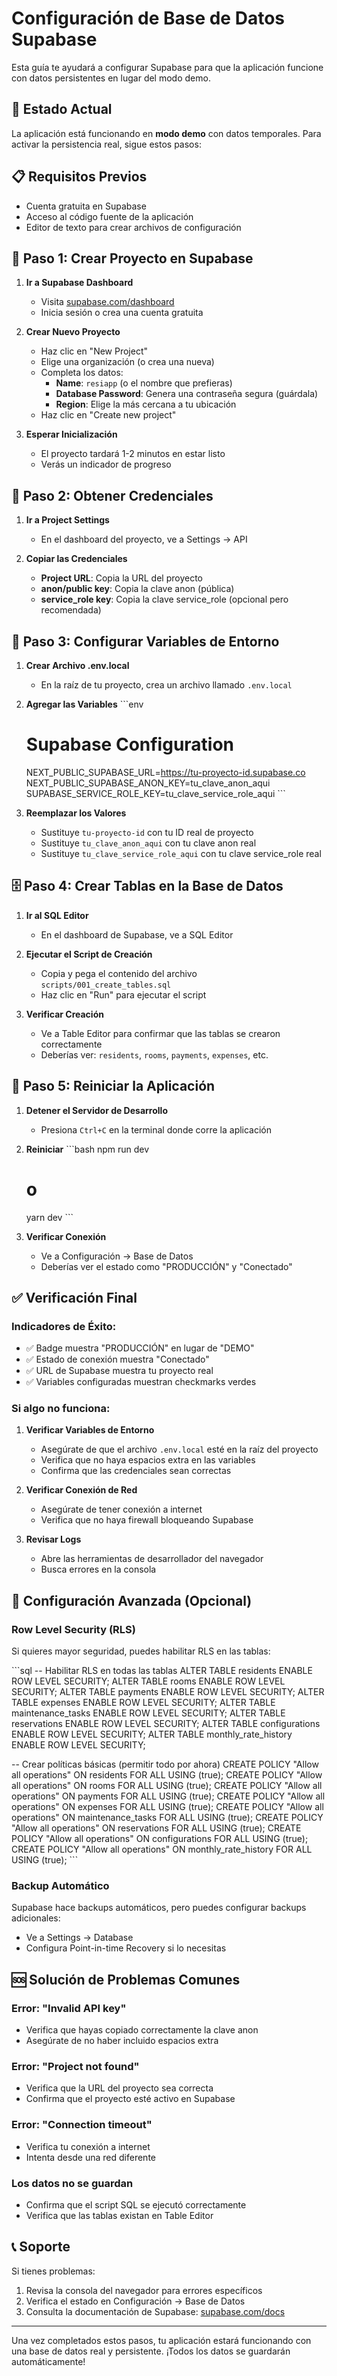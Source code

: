 # Configuración de Base de Datos Supabase

Esta guía te ayudará a configurar Supabase para que la aplicación funcione con datos persistentes en lugar del modo demo.

## 🎯 Estado Actual

La aplicación está funcionando en **modo demo** con datos temporales. Para activar la persistencia real, sigue estos pasos:

## 📋 Requisitos Previos

- Cuenta gratuita en Supabase
- Acceso al código fuente de la aplicación
- Editor de texto para crear archivos de configuración

## 🚀 Paso 1: Crear Proyecto en Supabase

1. **Ir a Supabase Dashboard**
   - Visita [supabase.com/dashboard](https://supabase.com/dashboard)
   - Inicia sesión o crea una cuenta gratuita

2. **Crear Nuevo Proyecto**
   - Haz clic en "New Project"
   - Elige una organización (o crea una nueva)
   - Completa los datos:
     - **Name**: `resiapp` (o el nombre que prefieras)
     - **Database Password**: Genera una contraseña segura (guárdala)
     - **Region**: Elige la más cercana a tu ubicación
   - Haz clic en "Create new project"

3. **Esperar Inicialización**
   - El proyecto tardará 1-2 minutos en estar listo
   - Verás un indicador de progreso

## 🔑 Paso 2: Obtener Credenciales

1. **Ir a Project Settings**
   - En el dashboard del proyecto, ve a Settings → API

2. **Copiar las Credenciales**
   - **Project URL**: Copia la URL del proyecto
   - **anon/public key**: Copia la clave anon (pública)
   - **service_role key**: Copia la clave service_role (opcional pero recomendada)

## 📝 Paso 3: Configurar Variables de Entorno

1. **Crear Archivo .env.local**
   - En la raíz de tu proyecto, crea un archivo llamado `.env.local`

2. **Agregar las Variables**
   \`\`\`env
   # Supabase Configuration
   NEXT_PUBLIC_SUPABASE_URL=https://tu-proyecto-id.supabase.co
   NEXT_PUBLIC_SUPABASE_ANON_KEY=tu_clave_anon_aqui
   SUPABASE_SERVICE_ROLE_KEY=tu_clave_service_role_aqui
   \`\`\`

3. **Reemplazar los Valores**
   - Sustituye `tu-proyecto-id` con tu ID real de proyecto
   - Sustituye `tu_clave_anon_aqui` con tu clave anon real
   - Sustituye `tu_clave_service_role_aqui` con tu clave service_role real

## 🗄️ Paso 4: Crear Tablas en la Base de Datos

1. **Ir al SQL Editor**
   - En el dashboard de Supabase, ve a SQL Editor

2. **Ejecutar el Script de Creación**
   - Copia y pega el contenido del archivo `scripts/001_create_tables.sql`
   - Haz clic en "Run" para ejecutar el script

3. **Verificar Creación**
   - Ve a Table Editor para confirmar que las tablas se crearon correctamente
   - Deberías ver: `residents`, `rooms`, `payments`, `expenses`, etc.

## 🔄 Paso 5: Reiniciar la Aplicación

1. **Detener el Servidor de Desarrollo**
   - Presiona `Ctrl+C` en la terminal donde corre la aplicación

2. **Reiniciar**
   \`\`\`bash
   npm run dev
   # o
   yarn dev
   \`\`\`

3. **Verificar Conexión**
   - Ve a Configuración → Base de Datos
   - Deberías ver el estado como "PRODUCCIÓN" y "Conectado"

## ✅ Verificación Final

### Indicadores de Éxito:
- ✅ Badge muestra "PRODUCCIÓN" en lugar de "DEMO"
- ✅ Estado de conexión muestra "Conectado"
- ✅ URL de Supabase muestra tu proyecto real
- ✅ Variables configuradas muestran checkmarks verdes

### Si algo no funciona:
1. **Verificar Variables de Entorno**
   - Asegúrate de que el archivo `.env.local` esté en la raíz del proyecto
   - Verifica que no haya espacios extra en las variables
   - Confirma que las credenciales sean correctas

2. **Verificar Conexión de Red**
   - Asegúrate de tener conexión a internet
   - Verifica que no haya firewall bloqueando Supabase

3. **Revisar Logs**
   - Abre las herramientas de desarrollador del navegador
   - Busca errores en la consola

## 🔧 Configuración Avanzada (Opcional)

### Row Level Security (RLS)
Si quieres mayor seguridad, puedes habilitar RLS en las tablas:

\`\`\`sql
-- Habilitar RLS en todas las tablas
ALTER TABLE residents ENABLE ROW LEVEL SECURITY;
ALTER TABLE rooms ENABLE ROW LEVEL SECURITY;
ALTER TABLE payments ENABLE ROW LEVEL SECURITY;
ALTER TABLE expenses ENABLE ROW LEVEL SECURITY;
ALTER TABLE maintenance_tasks ENABLE ROW LEVEL SECURITY;
ALTER TABLE reservations ENABLE ROW LEVEL SECURITY;
ALTER TABLE configurations ENABLE ROW LEVEL SECURITY;
ALTER TABLE monthly_rate_history ENABLE ROW LEVEL SECURITY;

-- Crear políticas básicas (permitir todo por ahora)
CREATE POLICY "Allow all operations" ON residents FOR ALL USING (true);
CREATE POLICY "Allow all operations" ON rooms FOR ALL USING (true);
CREATE POLICY "Allow all operations" ON payments FOR ALL USING (true);
CREATE POLICY "Allow all operations" ON expenses FOR ALL USING (true);
CREATE POLICY "Allow all operations" ON maintenance_tasks FOR ALL USING (true);
CREATE POLICY "Allow all operations" ON reservations FOR ALL USING (true);
CREATE POLICY "Allow all operations" ON configurations FOR ALL USING (true);
CREATE POLICY "Allow all operations" ON monthly_rate_history FOR ALL USING (true);
\`\`\`

### Backup Automático
Supabase hace backups automáticos, pero puedes configurar backups adicionales:
- Ve a Settings → Database
- Configura Point-in-time Recovery si lo necesitas

## 🆘 Solución de Problemas Comunes

### Error: "Invalid API key"
- Verifica que hayas copiado correctamente la clave anon
- Asegúrate de no haber incluido espacios extra

### Error: "Project not found"
- Verifica que la URL del proyecto sea correcta
- Confirma que el proyecto esté activo en Supabase

### Error: "Connection timeout"
- Verifica tu conexión a internet
- Intenta desde una red diferente

### Los datos no se guardan
- Confirma que el script SQL se ejecutó correctamente
- Verifica que las tablas existan en Table Editor

## 📞 Soporte

Si tienes problemas:
1. Revisa la consola del navegador para errores específicos
2. Verifica el estado en Configuración → Base de Datos
3. Consulta la documentación de Supabase: [supabase.com/docs](https://supabase.com/docs)

---

Una vez completados estos pasos, tu aplicación estará funcionando con una base de datos real y persistente. ¡Todos los datos se guardarán automáticamente!
